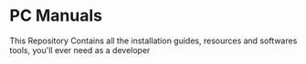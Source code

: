 # PC Manuals
This Repository Contains all the installation guides, resources and softwares tools, you'll ever need as a developer 

